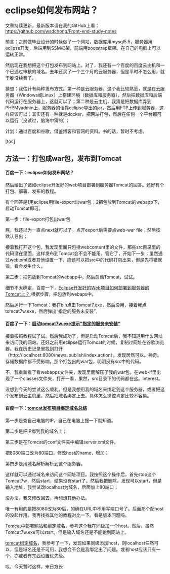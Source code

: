 # eclipse如何发布网站？

文章持续更新，最新版本请在我的GitHub上看：https://github.com/wsdchong/Front-end-study-notes

前言：之前做毕业设计的时候做了一个网站，数据库用mysql5.5，服务器用eclipse开发，后端用到SSM框架，前端用bootstrap框架。在自己的电脑上可以运转正常。

然后现在我想把这个打包发布到网站上。对了，我还有一个百度的百度云主机和一个已通过审核的域名。去年还买了一个三个月的云服务器，但是平时不怎么用，就干脆没续费了。

猜想：我估计有两种发布方式。第一种是云服务器，这个我比较熟悉，就是在云服务器（Windows或Linux）上搭建环境（数据库和服务器），然后把数据库和后端代码运行在服务器上，这就可以了；第二种是云主机，我猜是把数据库弄到PHPMyadmin上，服务器的话靠eclipse导出的jar，然后用FTP上传到服务器，这样应该可以；其实还有一种就是docker，把网站打包，然后在任何一个平台都可以运行（没试过，脑海中猜的）；

计划：通过百度和谷歌，借鉴博客和官网的资料。书的话，暂时不考虑。

[toc]

## 方法一：打包成war包，发布到Tomcat

#### 百度一下：eclipse如何发布网站？

然后给出了诸如eclipse开发好的web项目部署到服务器Tomcat的回答。还好有个打包、部署、发布的教程。

有个回答是1用eclipse用file-export出war包；2把包放到Tomcat的webapp下，启动Tomcat即可。

第一步：file-export打包出war包

屁，我还以为一直点next就可以了，点开export后需要点web-war file；然后按默认导出；

接着我打开这个包，我发现里面只包括webcontent里的文件，那些src目录里的代码没在里面，这样发布到Tomcat会不会不能用。管它了，开始下一步；虽然通过web.xml或者其他设置一下，应该可以把src中的代码打包出来，但是先将错就错，看会发生什么。

第二步：把包放到Tomcat的webapp中，然后启动Tomcat，试试。

细节不太确定，百度一下，[Eclipse开发好的Web项目如何部署到服务器的Tomcat上？](https://blog.csdn.net/weixin_40327259/article/details/80467049),根据步骤，把包放到webaps中。

然后运行一下Tomcat：我在bin点击Tomcat7.exe，然后没用，接着我点tomcat7w.exe，然后弹出“指定的服务未安装”，

#### 百度了一下：[启动tomcat7w.exe提示"指定的服务未安装“](https://jingyan.baidu.com/article/647f0115e85cb07f2148a8b7.html)

接着按照教程试了试。然后我成功了，但是启动Tomcat后，我不知道用什么网址来访问我的网站。还好之前用eclipse运行Tomcat的时候，复制过网址在谷歌浏览器。我在历史记录里找到打开（http://localhost:8080/news_publish/index.action），发现居然可以。神奇。存储数据库都不受影响。那个打包出的war包，明明没有src中的代码。

不，我重新看了看webapps文件夹，发现里面解压了我的war包。在web-if里出现了一个classes文件夹，打开一看，果然，src目录下的代码都在这。interest。

没想到今天的尝试这么顺利。但是我想用我的域名来绑定到这个服务器，或者把这个发布到云主机里，然后把域名绑定上去。具体怎么操控肯定比较不容易。

#### 百度一下：[tomcat发布项目绑定域名总结](https://blog.csdn.net/kongnan93/article/details/50461810)

第一步是查自己电脑的IP，自己在电脑上搜一下就知道。

第二步是把IP绑到我的域名上；

第三步是在Tomcat的conf文件夹中编辑server.xml文件。

把8080端口改为80端口，修改host的name，增加<context>；

第四步是用域名解析解析到这个服务器。

这样就可以通过域名来访问这个网址项目。我按照这个操作后，首先stop这个Tomcat7w，然后start，结果没有start了。然后我把<context>删除，发现可以start，但是输入地址，我尝试改localhost为域名，后面加上80端口；

没办法，我又修改回去。再想想其他办法。

唯一有用的是把8080改为80后，的确在URL中不用写端口号了。后面那个配host的没起作用。我再找找其他的教程对比一下。看是版本问题吗。

[Tomcat中部署网站和绑定域名](https://blog.csdn.net/lduzhenlin/article/details/91344822)，参考这个我在同级加一个host。然后，虽然Tomcat7w.exe可以start，但是输入域名还是不能跑到网站上。

[tomcat绑定域名](https://blog.csdn.net/weixin_43466575/article/details/89672712?utm_medium=distribute.pc_relevant.none-task-blog-BlogCommendFromMachineLearnPai2-1.nonecase&depth_1-utm_source=distribute.pc_relevant.none-task-blog-BlogCommendFromMachineLearnPai2-1.nonecase)，我参考了一下，发现如果同级添加host，则localhost任然可以，但是域名还是不可用，我想会不会是我绑定出了问题。或者host应该只有一个，亦或者有东西设置优先级。

哎，今天暂时这样，来日方长



